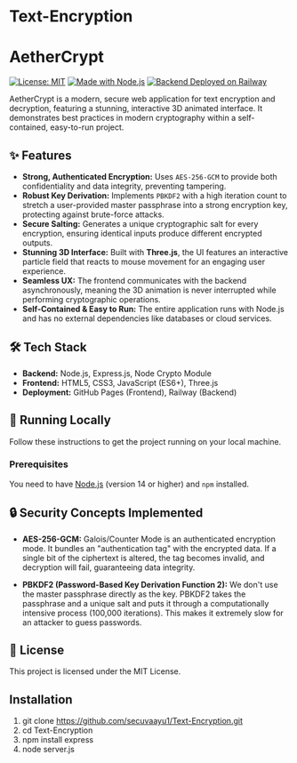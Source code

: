 # Text-Encryption

# AetherCrypt

[![License: MIT](https://img.shields.io/badge/License-MIT-yellow.svg)](https://opensource.org/licenses/MIT)
[![Made with Node.js](https://img.shields.io/badge/Node.js-18.x-339933?logo=node.js)](https://nodejs.org/)
[![Backend Deployed on Railway](https://img.shields.io/badge/Deployment-Railway-black?logo=railway)](https://railway.app)

AetherCrypt is a modern, secure web application for text encryption and decryption, featuring a stunning, interactive 3D animated interface. It demonstrates best practices in modern cryptography within a self-contained, easy-to-run project.



## ✨ Features

-   **Strong, Authenticated Encryption:** Uses `AES-256-GCM` to provide both confidentiality and data integrity, preventing tampering.
-   **Robust Key Derivation:** Implements `PBKDF2` with a high iteration count to stretch a user-provided master passphrase into a strong encryption key, protecting against brute-force attacks.
-   **Secure Salting:** Generates a unique cryptographic salt for every encryption, ensuring identical inputs produce different encrypted outputs.
-   **Stunning 3D Interface:** Built with **Three.js**, the UI features an interactive particle field that reacts to mouse movement for an engaging user experience.
-   **Seamless UX:** The frontend communicates with the backend asynchronously, meaning the 3D animation is never interrupted while performing cryptographic operations.
-   **Self-Contained & Easy to Run:** The entire application runs with Node.js and has no external dependencies like databases or cloud services.

## 🛠️ Tech Stack

-   **Backend:** Node.js, Express.js, Node Crypto Module
-   **Frontend:** HTML5, CSS3, JavaScript (ES6+), Three.js
-   **Deployment:** GitHub Pages (Frontend), Railway (Backend)

## 🚀 Running Locally

Follow these instructions to get the project running on your local machine.

### Prerequisites

You need to have [Node.js](https://nodejs.org/) (version 14 or higher) and `npm` installed.


## 🔒 Security Concepts Implemented

-   **AES-256-GCM:** Galois/Counter Mode is an authenticated encryption mode. It bundles an "authentication tag" with the encrypted data. If a single bit of the ciphertext is altered, the tag becomes invalid, and decryption will fail, guaranteeing data integrity.

-   **PBKDF2 (Password-Based Key Derivation Function 2):** We don't use the master passphrase directly as the key. PBKDF2 takes the passphrase and a unique salt and puts it through a computationally intensive process (100,000 iterations). This makes it extremely slow for an attacker to guess passwords.

## 📄 License

This project is licensed under the MIT License.

## Installation 

1) git clone https://github.com/secuvaayu1/Text-Encryption.git
2) cd Text-Encryption
3) npm install express
4) node server.js

   

